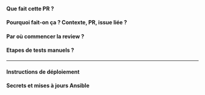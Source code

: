 #### Que fait cette PR ?

#### Pourquoi fait-on ça ? Contexte, PR, issue liée ?

#### Par où commencer la review ?

#### Etapes de tests manuels ?

---
#### Instructions de déploiement

#### Secrets et mises à jours Ansible
